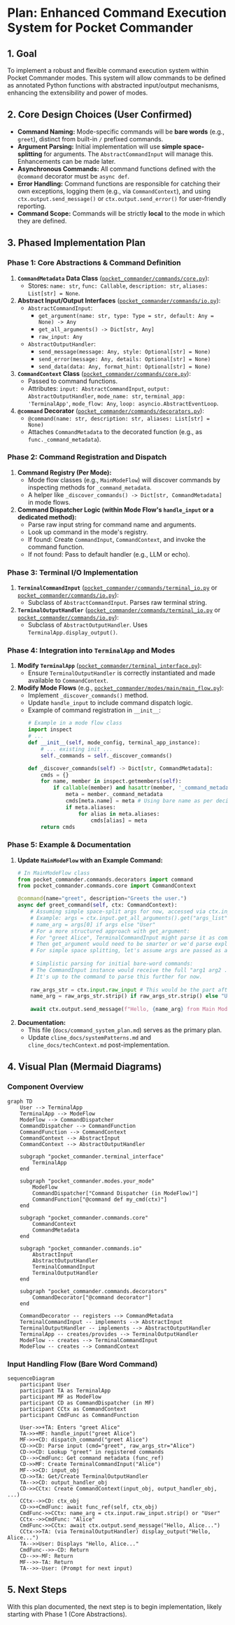 # Plan: Enhanced Command Execution System for Pocket Commander

## 1. Goal

To implement a robust and flexible command execution system within Pocket Commander modes. This system will allow commands to be defined as annotated Python functions with abstracted input/output mechanisms, enhancing the extensibility and power of modes.

## 2. Core Design Choices (User Confirmed)

*   **Command Naming:** Mode-specific commands will be **bare words** (e.g., `greet`), distinct from built-in `/` prefixed commands.
*   **Argument Parsing:** Initial implementation will use **simple space-splitting** for arguments. The `AbstractCommandInput` will manage this. Enhancements can be made later.
*   **Asynchronous Commands:** All command functions defined with the `@command` decorator must be `async def`.
*   **Error Handling:** Command functions are responsible for catching their own exceptions, logging them (e.g., via `CommandContext`), and using `ctx.output.send_message()` or `ctx.output.send_error()` for user-friendly reporting.
*   **Command Scope:** Commands will be strictly **local** to the mode in which they are defined.

## 3. Phased Implementation Plan

### Phase 1: Core Abstractions & Command Definition

1.  **`CommandMetadata` Data Class** ([`pocket_commander/commands/core.py`](pocket_commander/commands/core.py:1)):
    *   Stores: `name: str`, `func: Callable`, `description: str`, `aliases: List[str] = None`.
2.  **Abstract Input/Output Interfaces** ([`pocket_commander/commands/io.py`](pocket_commander/commands/io.py:1)):
    *   `AbstractCommandInput`:
        *   `get_argument(name: str, type: Type = str, default: Any = None) -> Any`
        *   `get_all_arguments() -> Dict[str, Any]`
        *   `raw_input: Any`
    *   `AbstractOutputHandler`:
        *   `send_message(message: Any, style: Optional[str] = None)`
        *   `send_error(message: Any, details: Optional[str] = None)`
        *   `send_data(data: Any, format_hint: Optional[str] = None)`
3.  **`CommandContext` Class** ([`pocket_commander/commands/core.py`](pocket_commander/commands/core.py:1)):
    *   Passed to command functions.
    *   Attributes: `input: AbstractCommandInput`, `output: AbstractOutputHandler`, `mode_name: str`, `terminal_app: 'TerminalApp'`, `mode_flow: Any`, `loop: asyncio.AbstractEventLoop`.
4.  **`@command` Decorator** ([`pocket_commander/commands/decorators.py`](pocket_commander/commands/decorators.py:1)):
    *   `@command(name: str, description: str, aliases: List[str] = None)`
    *   Attaches `CommandMetadata` to the decorated function (e.g., as `func._command_metadata`).

### Phase 2: Command Registration and Dispatch

1.  **Command Registry (Per Mode):**
    *   Mode flow classes (e.g., `MainModeFlow`) will discover commands by inspecting methods for `_command_metadata`.
    *   A helper like `_discover_commands() -> Dict[str, CommandMetadata]` in mode flows.
2.  **Command Dispatcher Logic (within Mode Flow's `handle_input` or a dedicated method):**
    *   Parse raw input string for command name and arguments.
    *   Look up command in the mode's registry.
    *   If found: Create `CommandInput`, `CommandContext`, and invoke the command function.
    *   If not found: Pass to default handler (e.g., LLM or echo).

### Phase 3: Terminal I/O Implementation

1.  **`TerminalCommandInput`** ([`pocket_commander/commands/terminal_io.py`](pocket_commander/commands/terminal_io.py:1) or [`pocket_commander/commands/io.py`](pocket_commander/commands/io.py:1)):
    *   Subclass of `AbstractCommandInput`. Parses raw terminal string.
2.  **`TerminalOutputHandler`** ([`pocket_commander/commands/terminal_io.py`](pocket_commander/commands/terminal_io.py:1) or [`pocket_commander/commands/io.py`](pocket_commander/commands/io.py:1)):
    *   Subclass of `AbstractOutputHandler`. Uses `TerminalApp.display_output()`.

### Phase 4: Integration into `TerminalApp` and Modes

1.  **Modify `TerminalApp`** ([`pocket_commander/terminal_interface.py`](pocket_commander/terminal_interface.py:1)):
    *   Ensure `TerminalOutputHandler` is correctly instantiated and made available to `CommandContext`.
2.  **Modify Mode Flows** (e.g., [`pocket_commander/modes/main/main_flow.py`](pocket_commander/modes/main/main_flow.py:1)):
    *   Implement `_discover_commands()` method.
    *   Update `handle_input` to include command dispatch logic.
    *   Example of command registration in `__init__`:
        ```python
        # Example in a mode flow class
        import inspect
        # ...
        def __init__(self, mode_config, terminal_app_instance):
            # ... existing init ...
            self._commands = self._discover_commands()

        def _discover_commands(self) -> Dict[str, CommandMetadata]:
            cmds = {}
            for name, member in inspect.getmembers(self):
                if callable(member) and hasattr(member, '_command_metadata'):
                    meta = member._command_metadata
                    cmds[meta.name] = meta # Using bare name as per decision
                    if meta.aliases:
                        for alias in meta.aliases:
                            cmds[alias] = meta
            return cmds
        ```

### Phase 5: Example & Documentation

1.  **Update `MainModeFlow` with an Example Command:**
    ```python
    # In MainModeFlow class
    from pocket_commander.commands.decorators import command
    from pocket_commander.commands.core import CommandContext

    @command(name="greet", description="Greets the user.")
    async def greet_command(self, ctx: CommandContext):
        # Assuming simple space-split args for now, accessed via ctx.input
        # Example: args = ctx.input.get_all_arguments().get("args_list", [])
        # name_arg = args[0] if args else "User"
        # For a more structured approach with get_argument:
        # For "greet Alice", TerminalCommandInput might parse it as command="greet", _raw_args_str="Alice"
        # Then get_argument would need to be smarter or we'd parse explicitly.
        # For simple space splitting, let's assume args are passed as a list.
        
        # Simplistic parsing for initial bare-word commands:
        # The CommandInput instance would receive the full "arg1 arg2 ..." part.
        # It's up to the command to parse this further for now.
        
        raw_args_str = ctx.input.raw_input # This would be the part after the command word
        name_arg = raw_args_str.strip() if raw_args_str.strip() else "User"
        
        await ctx.output.send_message(f"Hello, {name_arg} from Main Mode!")
    ```
2.  **Documentation:**
    *   This file (`docs/command_system_plan.md`) serves as the primary plan.
    *   Update `cline_docs/systemPatterns.md` and `cline_docs/techContext.md` post-implementation.

## 4. Visual Plan (Mermaid Diagrams)

### Component Overview

```mermaid
graph TD
    User --> TerminalApp
    TerminalApp --> ModeFlow
    ModeFlow --> CommandDispatcher
    CommandDispatcher --> CommandFunction
    CommandFunction --> CommandContext
    CommandContext --> AbstractInput
    CommandContext --> AbstractOutputHandler

    subgraph "pocket_commander.terminal_interface"
        TerminalApp
    end

    subgraph "pocket_commander.modes.your_mode"
        ModeFlow
        CommandDispatcher["Command Dispatcher (in ModeFlow)"]
        CommandFunction["@command def my_cmd(ctx)"]
    end

    subgraph "pocket_commander.commands.core"
        CommandContext
        CommandMetadata
    end

    subgraph "pocket_commander.commands.io"
        AbstractInput
        AbstractOutputHandler
        TerminalCommandInput
        TerminalOutputHandler
    end

    subgraph "pocket_commander.commands.decorators"
        CommandDecorator["@command decorator"]
    end

    CommandDecorator -- registers --> CommandMetadata
    TerminalCommandInput -- implements --> AbstractInput
    TerminalOutputHandler -- implements --> AbstractOutputHandler
    TerminalApp -- creates/provides --> TerminalOutputHandler
    ModeFlow -- creates --> TerminalCommandInput
    ModeFlow -- creates --> CommandContext
```

### Input Handling Flow (Bare Word Command)

```mermaid
sequenceDiagram
    participant User
    participant TA as TerminalApp
    participant MF as ModeFlow
    participant CD as CommandDispatcher (in MF)
    participant CCtx as CommandContext
    participant CmdFunc as CommandFunction

    User->>+TA: Enters "greet Alice"
    TA->>+MF: handle_input("greet Alice")
    MF->>+CD: dispatch_command("greet Alice")
    CD->>CD: Parse input (cmd="greet", raw_args_str="Alice")
    CD->>CD: Lookup "greet" in registered commands
    CD-->>CmdFunc: Get command metadata (func_ref)
    CD->>MF: Create TerminalCommandInput("Alice")
    MF-->>CD: input_obj
    CD->>TA: Get/Create TerminalOutputHandler
    TA-->>CD: output_handler_obj
    CD->>CCtx: Create CommandContext(input_obj, output_handler_obj, ...)
    CCtx-->>CD: ctx_obj
    CD->>+CmdFunc: await func_ref(self, ctx_obj)
    CmdFunc->>CCtx: name_arg = ctx.input.raw_input.strip() or "User"
    CCtx-->>CmdFunc: "Alice"
    CmdFunc->>CCtx: await ctx.output.send_message("Hello, Alice...")
    CCtx->>TA: (via TerminalOutputHandler) display_output("Hello, Alice...")
    TA-->>User: Displays "Hello, Alice..."
    CmdFunc-->>-CD: Return
    CD-->>-MF: Return
    MF-->>-TA: Return
    TA-->>-User: (Prompt for next input)
```

## 5. Next Steps

With this plan documented, the next step is to begin implementation, likely starting with Phase 1 (Core Abstractions).